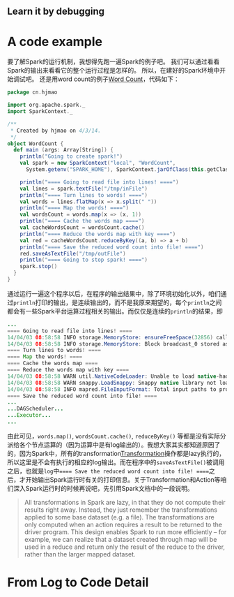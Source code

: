 Learn it by debugging
---------------------

# A code example
要了解Spark的运行机制，我想得先跑一遍Spark的例子吧。
我们可以通过看看Spark的输出来看看它的整个运行过程是怎样的。
所以，在建好的Spark环境中开始调试吧。
还是用word count的例子[Word Count](./WordCount.Context.md)，代码如下：
``` scala
package cn.hjmao

import org.apache.spark._
import SparkContext._

/**
 * Created by hjmao on 4/3/14.
 */
object WordCount {
  def main (args: Array[String]) {
    println("Going to create spark!")
    val spark = new SparkContext("local", "WordCount",
      System.getenv("SPARK_HOME"), SparkContext.jarOfClass(this.getClass))

    println("==== Going to read file into lines! ====")
    val lines = spark.textFile("/tmp/inFile")
    println("==== Turn lines to words! ====")
    val words = lines.flatMap(x => x.split(" "))
    println("==== Map the words! ====")
    val wordsCount = words.map(x => (x, 1))
    println("==== Cache the words map ====")
    val cacheWordsCount = wordsCount.cache()
    println("==== Reduce the words map with key ====")
    val red = cacheWordsCount.reduceByKey((a, b) => a + b)
    println("==== Save the reduced word count into file! ====")
    red.saveAsTextFile("/tmp/outFile")
    println("==== Going to stop spark! ====")
    spark.stop()
  }
}
```

通过运行一遍这个程序以后，在程序的输出结果中，除了环境初始化以外，咱们通过`println`打印的输出，是连续输出的，而不是我原来期望的，每个`println`之间都会有一些Spark平台运算过程相关的输出。而仅仅是连续的`println`的结果，即
``` java
...
==== Going to read file into lines! ====
14/04/03 08:58:58 INFO storage.MemoryStore: ensureFreeSpace(32856) called with curMem=0, maxMem=1089365606
14/04/03 08:58:58 INFO storage.MemoryStore: Block broadcast_0 stored as values to memory (estimated size 32.1 KB, free 1038.9 MB)
==== Turn lines to words! ====
==== Map the words! ====
==== Cache the words map ====
==== Reduce the words map with key ====
14/04/03 08:58:58 WARN util.NativeCodeLoader: Unable to load native-hadoop library for your platform... using builtin-java classes where applicable
14/04/03 08:58:58 WARN snappy.LoadSnappy: Snappy native library not loaded
14/04/03 08:58:58 INFO mapred.FileInputFormat: Total input paths to process : 1
==== Save the reduced word count into file! ====
...
...DAGScheduler...
...Executor...
...
```
由此可见，`words.map()`, `wordsCount.cache()`, `reduceByKey()` 等都是没有实际分派给各个节点运算的（因为运算中是有log输出的）。我想大家其实都知道原因了的，因为Spark中，所有的transformation[Transformation](http://spark.apache.org/docs/latest/scala-programming-guide.html#transformations)操作都是lazy执行的，所以这里是不会有执行的相应的log输出。而在程序中的`saveAsTextFile()`被调用之后，也就是`log`中`==== Save the reduced word count into file! ====`之后，才开始输出Spark运行时有关的打印信息。关于Transformation和Action等咱们深入Spark运行时的时候再说吧，先引用Spark文档中的一段说明。
> All transformations in Spark are lazy, in that they do not compute their results right away. Instead, they just remember the transformations applied to some base dataset (e.g. a file). The transformations are only computed when an action requires a result to be returned to the driver program. This design enables Spark to run more efficiently – for example, we can realize that a dataset created through map will be used in a reduce and return only the result of the reduce to the driver, rather than the larger mapped dataset.

# From Log to Code Detail

